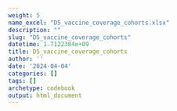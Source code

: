 ```yaml
---
weight: 5
name_excel: "D5_vaccine_coverage_cohorts.xlsx"
description: ""
slug: "D5_vaccine_coverage_cohorts"
datetime: 1.7122384e+09
title: D5_vaccine_coverage_cohorts
author: ''
date: '2024-04-04'
categories: []
tags: []
archetype: codebook
output: html_document
---
```


<div class="tabcontent"></div>
